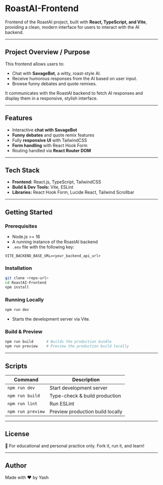 # RoastAI-Frontend

Frontend of the RoastAI project, built with **React, TypeScript, and Vite**, providing a clean, modern interface for users to interact with the AI backend.

---

## Project Overview / Purpose
This frontend allows users to:  
- Chat with **SavageBot**, a witty, roast-style AI.  
- Receive humorous responses from the AI based on user input.  
- Browse funny debates and quote remixes.  

It communicates with the RoastAI backend to fetch AI responses and display them in a responsive, stylish interface.

---

## Features
- Interactive **chat with SavageBot**  
- **Funny debates** and quote remix features  
- Fully **responsive UI** with TailwindCSS  
- **Form handling** with React Hook Form  
- Routing handled via **React Router DOM**

---

## Tech Stack
- **Frontend:** React.js, TypeScript, TailwindCSS  
- **Build & Dev Tools:** Vite, ESLint  
- **Libraries:** React Hook Form, Lucide React, Tailwind Scrollbar  

---

## Getting Started

### Prerequisites
- Node.js >= 16
- A running instance of the RoastAI backend
- `.env` file with the following key:

```env
VITE_BACKEND_BASE_URL=<your_backend_api_url>
````

### Installation

```bash
git clone <repo-url>
cd RoastAI-Frontend
npm install
```

### Running Locally

```bash
npm run dev
```

* Starts the development server via Vite.

### Build & Preview

```bash
npm run build      # Builds the production bundle
npm run preview    # Preview the production build locally
```

---

## Scripts

| Command           | Description                      |
| ----------------- | -------------------------------- |
| `npm run dev`     | Start development server         |
| `npm run build`   | Type-check & build production    |
| `npm run lint`    | Run ESLint                       |
| `npm run preview` | Preview production build locally |

---

## License

📝 For educational and personal practice only. Fork it, run it, and learn!

---

## Author

Made with ❤️ by Yash
